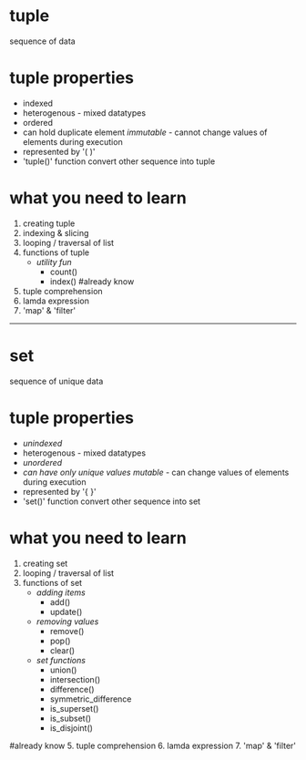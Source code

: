 # tuple
sequence of data
# tuple properties
- indexed
- heterogenous - mixed datatypes
- ordered
- can hold duplicate element
*immutable* - cannot change values of elements during execution
- represented by '( )'
- 'tuple()' function convert other sequence into tuple

# what you need to learn
1. creating tuple
2. indexing & slicing
3. looping / traversal of list
4. functions of tuple
    - *utility fun*
        - count()
        - index()
#already know
5. tuple comprehension
6. lamda expression
7. 'map' & 'filter'

--------
# set
sequence of unique data
# tuple properties
- *unindexed*
- heterogenous - mixed datatypes
- *unordered*
- *can have only unique values*
*mutable* - can change values of elements during execution
- represented by '{ }'
- 'set()' function convert other sequence into set

# what you need to learn
1. creating set
2. looping / traversal of list
3. functions of set
    - *adding items*
        - add()
        - update()
    - *removing values*
        - remove()
        - pop()
        - clear()
    - *set functions*
        - union()
        - intersection()
        - difference()
        - symmetric_difference
        - is_superset()
        - is_subset()
        - is_disjoint()



#already know
5. tuple comprehension
6. lamda expression
7. 'map' & 'filter'